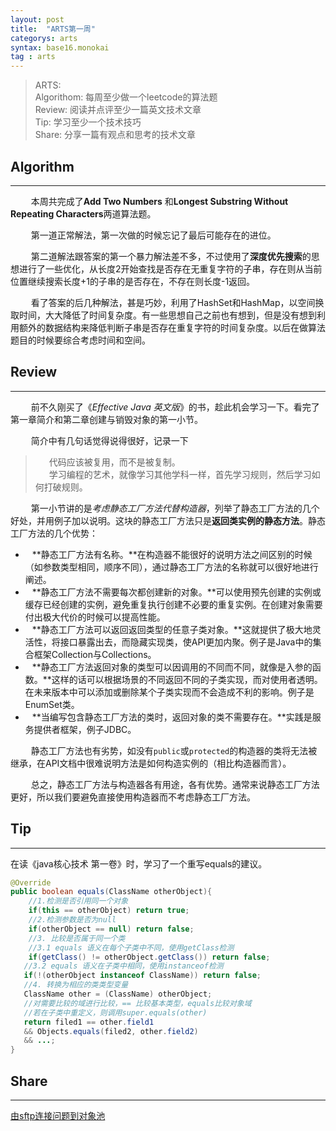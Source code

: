 ```yaml
---
layout: post
title:  "ARTS第一周"
categorys: arts
syntax: base16.monokai
tag : arts
---
```




> ARTS:<br>
> Algorithom: 每周至少做一个leetcode的算法题<br>
> Review: 阅读并点评至少一篇英文技术文章<br>
> Tip: 学习至少一个技术技巧<br>
> Share: 分享一篇有观点和思考的技术文章<br>



## Algorithm
---

&ensp; &ensp; &ensp; 本周共完成了**Add Two Numbers** 和**Longest Substring Without Repeating Characters**两道算法题。

&ensp; &ensp; &ensp; 第一道正常解法，第一次做的时候忘记了最后可能存在的进位。

&ensp; &ensp; &ensp; 第二道解法跟答案的第一个暴力解法差不多，不过使用了**深度优先搜索**的思想进行了一些优化，从长度2开始查找是否存在无重复字符的子串，存在则从当前位置继续搜索长度+1的子串的是否存在，不存在则长度-1返回。

&ensp; &ensp; &ensp; 看了答案的后几种解法，甚是巧妙，利用了HashSet和HashMap，以空间换取时间，大大降低了时间复杂度。有一些思想自己之前也有想到，但是没有想到利用额外的数据结构来降低判断子串是否存在重复字符的时间复杂度。以后在做算法题目的时候要综合考虑时间和空间。

## Review
---

&ensp; &ensp; &ensp; 前不久刚买了《*Effective Java 英文版*》的书，趁此机会学习一下。看完了第一章简介和第二章创建与销毁对象的第一小节。

&ensp; &ensp; &ensp; 简介中有几句话觉得说得很好，记录一下
>&ensp; &ensp; 代码应该被复用，而不是被复制。<br>
>&ensp; &ensp; 学习编程的艺术，就像学习其他学科一样，首先学习规则，然后学习如何打破规则。

&ensp; &ensp; &ensp; 第一小节讲的是*考虑静态工厂方法代替构造器*，列举了静态工厂方法的几个好处，并用例子加以说明。这块的静态工厂方法只是**返回类实例的静态方法**。静态工厂方法的几个优势：

- &ensp; **静态工厂方法有名称。**在构造器不能很好的说明方法之间区别的时候（如参数类型相同，顺序不同），通过静态工厂方法的名称就可以很好地进行阐述。
- &ensp; **静态工厂方法不需要每次都创建新的对象。**可以使用预先创建的实例或缓存已经创建的实例，避免重复执行创建不必要的重复实例。在创建对象需要付出极大代价的时候可以提高性能。
- &ensp; **静态工厂方法可以返回返回类型的任意子类对象。**这就提供了极大地灵活性，将接口暴露出去，而隐藏实现类，使API更加内聚。例子是Java中的集合框架Collection与Collections。
- &ensp; **静态工厂方法返回对象的类型可以因调用的不同而不同，就像是入参的函数。**这样的话可以根据场景的不同返回不同的子类实现，而对使用者透明。在未来版本中可以添加或删除某个子类实现而不会造成不利的影响。例子是EnumSet类。
- &ensp; **当编写包含静态工厂方法的类时，返回对象的类不需要存在。**实践是服务提供者框架，例子JDBC。

&ensp; &ensp; &ensp; 静态工厂方法也有劣势，如没有`public`或`protected`的构造器的类将无法被继承，在API文档中很难说明方法是如何构造实例的（相比构造器而言）。

&ensp; &ensp; &ensp; 总之，静态工厂方法与构造器各有用途，各有优势。通常来说静态工厂方法更好，所以我们要避免直接使用构造器而不考虑静态工厂方法。


## Tip
---

在读《java核心技术 第一卷》时，学习了一个重写equals的建议。

``` java
@Override
public boolean equals(ClassName otherObject){
    //1.检测是否引用同一个对象
    if(this == otherObject) return true;
    //2.检测参数是否为null
    if(otherObject == null) return false;
    //3. 比较是否属于同一个类
    //3.1 equals 语义在每个子类中不同，使用getClass检测
    if(getClass() != otherObject.getClass()) return false;
   //3.2 equals 语义在子类中相同，使用instanceof检测
   if(!(otherObject instanceof ClassName)) return false;
   //4. 转换为相应的类类型变量
   ClassName other = (ClassName) otherObject;
   //对需要比较的域进行比较，== 比较基本类型，equals比较对象域
   //若在子类中重定义，则调用super.equals(other)
   return filed1 == other.field1
   && Objects.equals(filed2, other.field2)
   && ...;
}
```


## Share
---

[由sftp连接问题到对象池](object-pool.html)
